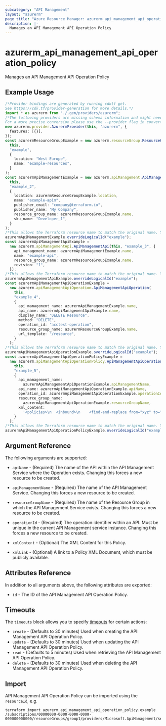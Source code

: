 ```yaml
---
subcategory: "API Management"
layout: "azurerm"
page_title: "Azure Resource Manager: azurerm_api_management_api_operation_policy"
description: |-
  Manages an API Management API Operation Policy
---
```


# azurerm\_api\_management\_api\_operation\_policy

Manages an API Management API Operation Policy

## Example Usage

```typescript
/*Provider bindings are generated by running cdktf get.
See https://cdk.tf/provider-generation for more details.*/
import * as azurerm from "./.gen/providers/azurerm";
/*The following providers are missing schema information and might need manual adjustments to synthesize correctly: azurerm.
For a more precise conversion please use the --provider flag in convert.*/
new azurerm.provider.AzurermProvider(this, "azurerm", {
  features: [{}],
});
const azurermResourceGroupExample = new azurerm.resourceGroup.ResourceGroup(
  this,
  "example",
  {
    location: "West Europe",
    name: "example-resources",
  }
);
const azurermApiManagementExample = new azurerm.apiManagement.ApiManagement(
  this,
  "example_2",
  {
    location: azurermResourceGroupExample.location,
    name: "example-apim",
    publisher_email: "company@terraform.io",
    publisher_name: "My Company",
    resource_group_name: azurermResourceGroupExample.name,
    sku_name: "Developer_1",
  }
);
/*This allows the Terraform resource name to match the original name. You can remove the call if you don't need them to match.*/
azurermApiManagementExample.overrideLogicalId("example");
const azurermApiManagementApiExample =
  new azurerm.apiManagementApi.ApiManagementApi(this, "example_3", {
    api_management_name: azurermApiManagementExample.name,
    name: "example-api",
    resource_group_name: azurermResourceGroupExample.name,
    revision: "1",
  });
/*This allows the Terraform resource name to match the original name. You can remove the call if you don't need them to match.*/
azurermApiManagementApiExample.overrideLogicalId("example");
const azurermApiManagementApiOperationExample =
  new azurerm.apiManagementApiOperation.ApiManagementApiOperation(
    this,
    "example_4",
    {
      api_management_name: azurermApiManagementExample.name,
      api_name: azurermApiManagementApiExample.name,
      display_name: "DELETE Resource",
      method: "DELETE",
      operation_id: "acctest-operation",
      resource_group_name: azurermResourceGroupExample.name,
      url_template: "/resource",
    }
  );
/*This allows the Terraform resource name to match the original name. You can remove the call if you don't need them to match.*/
azurermApiManagementApiOperationExample.overrideLogicalId("example");
const azurermApiManagementApiOperationPolicyExample =
  new azurerm.apiManagementApiOperationPolicy.ApiManagementApiOperationPolicy(
    this,
    "example_5",
    {
      api_management_name:
        azurermApiManagementApiOperationExample.apiManagementName,
      api_name: azurermApiManagementApiOperationExample.apiName,
      operation_id: azurermApiManagementApiOperationExample.operationId,
      resource_group_name:
        azurermApiManagementApiOperationExample.resourceGroupName,
      xml_content:
        '<policies>\n  <inbound>\n    <find-and-replace from="xyz" to="abc" />\n  </inbound>\n</policies>\n',
    }
  );
/*This allows the Terraform resource name to match the original name. You can remove the call if you don't need them to match.*/
azurermApiManagementApiOperationPolicyExample.overrideLogicalId("example");

```

## Argument Reference

The following arguments are supported:

*   `apiName` - (Required) The name of the API within the API Management Service where the Operation exists. Changing this forces a new resource to be created.

*   `apiManagementName` - (Required) The name of the API Management Service. Changing this forces a new resource to be created.

*   `resourceGroupName` - (Required) The name of the Resource Group in which the API Management Service exists. Changing this forces a new resource to be created.

*   `operationId` - (Required) The operation identifier within an API. Must be unique in the current API Management service instance. Changing this forces a new resource to be created.

*   `xmlContent` - (Optional) The XML Content for this Policy.

*   `xmlLink` - (Optional) A link to a Policy XML Document, which must be publicly available.

## Attributes Reference

In addition to all arguments above, the following attributes are exported:

* `id` - The ID of the API Management API Operation Policy.

## Timeouts

The `timeouts` block allows you to specify [timeouts](https://www.terraform.io/language/resources/syntax#operation-timeouts) for certain actions:

* `create` - (Defaults to 30 minutes) Used when creating the API Management API Operation Policy.
* `update` - (Defaults to 30 minutes) Used when updating the API Management API Operation Policy.
* `read` - (Defaults to 5 minutes) Used when retrieving the API Management API Operation Policy.
* `delete` - (Defaults to 30 minutes) Used when deleting the API Management API Operation Policy.

## Import

API Management API Operation Policy can be imported using the `resourceId`, e.g.

```shell
terraform import azurerm_api_management_api_operation_policy.example /subscriptions/00000000-0000-0000-0000-000000000000/resourceGroups/group1/providers/Microsoft.ApiManagement/service/instance1/apis/api1/operations/operation1/policies/policy
```
